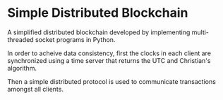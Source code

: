 # Simple Distributed Blockchain
A simplified distributed blockchain developed by implementing multi-threaded socket programs in Python.

In order to acheive data consistency, first the clocks in each client are synchronized using a time server that returns the UTC and Christian's algorithm.

Then a simple distributed protocol is used to communicate transactions amongst all clients.
